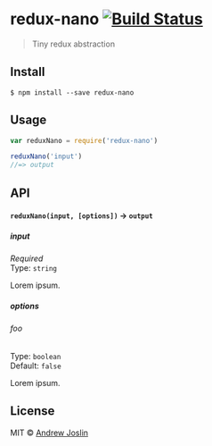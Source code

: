 # redux-nano [![Build Status](https://travis-ci.org/ajoslin/redux-nano.svg?branch=master)](https://travis-ci.org/ajoslin/redux-nano)

> Tiny redux abstraction


## Install

```
$ npm install --save redux-nano
```


## Usage

```js
var reduxNano = require('redux-nano')

reduxNano('input')
//=> output
```

## API

#### `reduxNano(input, [options])` -> `output`

##### input

*Required*  
Type: `string`

Lorem ipsum.

##### options

###### foo

Type: `boolean`  
Default: `false`

Lorem ipsum.


## License

MIT © [Andrew Joslin](http://ajoslin.com)
